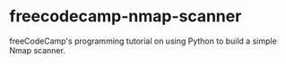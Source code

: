# freecodecamp-nmap-scanner

freeCodeCamp's programming tutorial on using Python to build a simple Nmap scanner.
